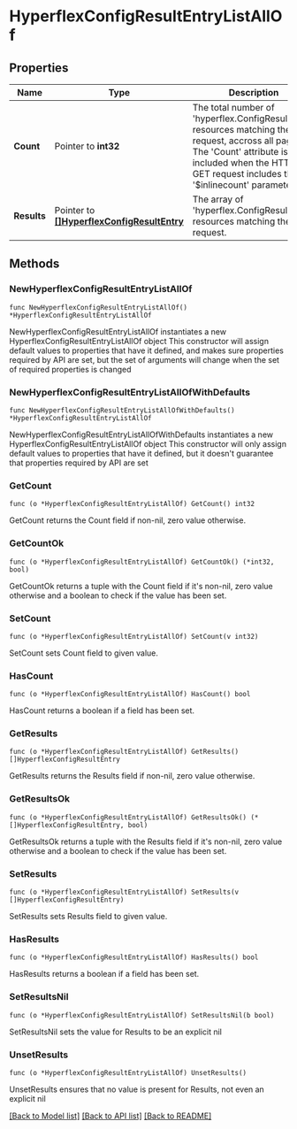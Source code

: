 # HyperflexConfigResultEntryListAllOf

## Properties

Name | Type | Description | Notes
------------ | ------------- | ------------- | -------------
**Count** | Pointer to **int32** | The total number of &#39;hyperflex.ConfigResultEntry&#39; resources matching the request, accross all pages. The &#39;Count&#39; attribute is included when the HTTP GET request includes the &#39;$inlinecount&#39; parameter. | [optional] 
**Results** | Pointer to [**[]HyperflexConfigResultEntry**](HyperflexConfigResultEntry.md) | The array of &#39;hyperflex.ConfigResultEntry&#39; resources matching the request. | [optional] 

## Methods

### NewHyperflexConfigResultEntryListAllOf

`func NewHyperflexConfigResultEntryListAllOf() *HyperflexConfigResultEntryListAllOf`

NewHyperflexConfigResultEntryListAllOf instantiates a new HyperflexConfigResultEntryListAllOf object
This constructor will assign default values to properties that have it defined,
and makes sure properties required by API are set, but the set of arguments
will change when the set of required properties is changed

### NewHyperflexConfigResultEntryListAllOfWithDefaults

`func NewHyperflexConfigResultEntryListAllOfWithDefaults() *HyperflexConfigResultEntryListAllOf`

NewHyperflexConfigResultEntryListAllOfWithDefaults instantiates a new HyperflexConfigResultEntryListAllOf object
This constructor will only assign default values to properties that have it defined,
but it doesn't guarantee that properties required by API are set

### GetCount

`func (o *HyperflexConfigResultEntryListAllOf) GetCount() int32`

GetCount returns the Count field if non-nil, zero value otherwise.

### GetCountOk

`func (o *HyperflexConfigResultEntryListAllOf) GetCountOk() (*int32, bool)`

GetCountOk returns a tuple with the Count field if it's non-nil, zero value otherwise
and a boolean to check if the value has been set.

### SetCount

`func (o *HyperflexConfigResultEntryListAllOf) SetCount(v int32)`

SetCount sets Count field to given value.

### HasCount

`func (o *HyperflexConfigResultEntryListAllOf) HasCount() bool`

HasCount returns a boolean if a field has been set.

### GetResults

`func (o *HyperflexConfigResultEntryListAllOf) GetResults() []HyperflexConfigResultEntry`

GetResults returns the Results field if non-nil, zero value otherwise.

### GetResultsOk

`func (o *HyperflexConfigResultEntryListAllOf) GetResultsOk() (*[]HyperflexConfigResultEntry, bool)`

GetResultsOk returns a tuple with the Results field if it's non-nil, zero value otherwise
and a boolean to check if the value has been set.

### SetResults

`func (o *HyperflexConfigResultEntryListAllOf) SetResults(v []HyperflexConfigResultEntry)`

SetResults sets Results field to given value.

### HasResults

`func (o *HyperflexConfigResultEntryListAllOf) HasResults() bool`

HasResults returns a boolean if a field has been set.

### SetResultsNil

`func (o *HyperflexConfigResultEntryListAllOf) SetResultsNil(b bool)`

 SetResultsNil sets the value for Results to be an explicit nil

### UnsetResults
`func (o *HyperflexConfigResultEntryListAllOf) UnsetResults()`

UnsetResults ensures that no value is present for Results, not even an explicit nil

[[Back to Model list]](../README.md#documentation-for-models) [[Back to API list]](../README.md#documentation-for-api-endpoints) [[Back to README]](../README.md)


